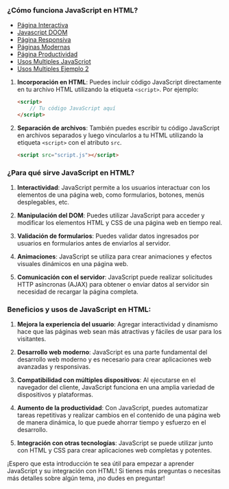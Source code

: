 ### ¿Cómo funciona JavaScript en HTML?

- [Página Interactiva](interactividad.md)
- [Javascript DOOM](Javascript-DOOM.md)
- [Página Responsiva](Responsive-Guia.md)
- [Páginas Modernas](Desarrollo-web-Moderno.md)
- [Página Productividad](Aumento-de-productividad.md)
- [Usos Multiples JavaScriot](usos-multiples-javascript.md)
- [Usos Multiples Ejemplo 2](usos-multiples-javascript-2.md)
1. **Incorporación en HTML**: Puedes incluir código JavaScript directamente en tu archivo HTML utilizando la etiqueta `<script>`. Por ejemplo:
   ```html
   <script>
       // Tu código JavaScript aquí
   </script>
   ```

2. **Separación de archivos**: También puedes escribir tu código JavaScript en archivos separados y luego vincularlos a tu HTML utilizando la etiqueta `<script>` con el atributo `src`.
   ```html
   <script src="script.js"></script>
   ```

### ¿Para qué sirve JavaScript en HTML?

1. **Interactividad**: JavaScript permite a los usuarios interactuar con los elementos de una página web, como formularios, botones, menús desplegables, etc.

2. **Manipulación del DOM**: Puedes utilizar JavaScript para acceder y modificar los elementos HTML y CSS de una página web en tiempo real.

3. **Validación de formularios**: Puedes validar datos ingresados por usuarios en formularios antes de enviarlos al servidor.

4. **Animaciones**: JavaScript se utiliza para crear animaciones y efectos visuales dinámicos en una página web.

5. **Comunicación con el servidor**: JavaScript puede realizar solicitudes HTTP asíncronas (AJAX) para obtener o enviar datos al servidor sin necesidad de recargar la página completa.

### Beneficios y usos de JavaScript en HTML:

1. **Mejora la experiencia del usuario**: Agregar interactividad y dinamismo hace que las páginas web sean más atractivas y fáciles de usar para los visitantes.

2. **Desarrollo web moderno**: JavaScript es una parte fundamental del desarrollo web moderno y es necesario para crear aplicaciones web avanzadas y responsivas.

3. **Compatibilidad con múltiples dispositivos**: Al ejecutarse en el navegador del cliente, JavaScript funciona en una amplia variedad de dispositivos y plataformas.

4. **Aumento de la productividad**: Con JavaScript, puedes automatizar tareas repetitivas y realizar cambios en el contenido de una página web de manera dinámica, lo que puede ahorrar tiempo y esfuerzo en el desarrollo.

5. **Integración con otras tecnologías**: JavaScript se puede utilizar junto con HTML y CSS para crear aplicaciones web completas y potentes.

¡Espero que esta introducción te sea útil para empezar a aprender JavaScript y su integración con HTML! Si tienes más preguntas o necesitas más detalles sobre algún tema, ¡no dudes en preguntar!
